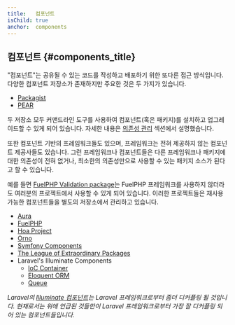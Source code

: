 ```yaml
---
title:   컴포넌트
isChild: true
anchor:  components
---
```


## 컴포넌트 {#components_title}

"컴포넌트"는 공유될 수 있는 코드를 작성하고 배포하기 위한 또다른 접근 방식입니다. 다양한 컴포넌트 저장소가 존재하지만
주요한 것은 두 가지가 있습니다.

* [Packagist]
* [PEAR]

두 저장소 모두 커맨드라인 도구를 사용하여 컴포넌트(혹은 패키지)를 설치하고 업그레이드할 수 있게 되어 있습니다. 자세한
내용은 [의존성 관리][Dependency Management] 섹션에서 설명했습니다.

또한 컴포넌트 기반의 프레임워크들도 있으며, 프레임워크는 전혀 제공하지 않는 컴포넌트 제공사들도 있습니다. 그런
프레임워크나 컴포넌트들은 다른 프레임워크나 패키지에 대한 의존성이 전혀 없거나, 최소한의 의존성만으로 사용할 수 있는
패키지 소스가 된다고 할 수 있습니다.

예를 들면 [FuelPHP Validation package][FuelPHP Validation package]는 FuelPHP 프레임워크를 사용하지 않더라도 여러분의
프로젝트에서 사용할 수 있게 되어 있습니다. 이러한 프로젝트들은 재사용 가능한 컴포넌트들을 별도의 저장소에서 관리하고
있습니다.

* [Aura]
* [FuelPHP]
* [Hoa Project]
* [Orno]
* [Symfony Components]
* [The League of Extraordinary Packages]
* Laravel's Illuminate Components
    * [IoC Container]
    * [Eloquent ORM]
    * [Queue]

_Laravel의 [Illuminate 컴포넌트][Illuminate components]는 Laravel 프레임워크로부터 좀더 디커플링 될 것입니다.
현재로서는 위에 언급된 것들만이 Laravel 프레임워크로부터 가장 잘 디커플링 되어 있는 컴포넌트들입니다._

[Packagist]: /#composer_and_packagist
[PEAR]: /#pear
[Dependency Management]: /#dependency_management
[FuelPHP Validation package]: https://github.com/fuelphp/validation
[Aura]: http://auraphp.com/framework/2.x/en/
[FuelPHP]: https://github.com/fuelphp
[Hoa Project]: https://github.com/hoaproject
[Orno]: https://github.com/orno
[Symfony Components]: http://symfony.com/doc/current/components/index.html
[The League of Extraordinary Packages]: http://thephpleague.com/
[IoC Container]: https://github.com/illuminate/container
[Eloquent ORM]: https://github.com/illuminate/database
[Queue]: https://github.com/illuminate/queue
[Illuminate components]: https://github.com/illuminate
